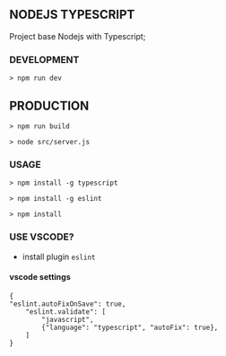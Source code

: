 ## NODEJS TYPESCRIPT

Project base Nodejs with Typescript;

### DEVELOPMENT
`> npm run dev`

## PRODUCTION
`> npm run build`

`> node src/server.js`

### USAGE
`> npm install -g typescript`

`> npm install -g eslint`

`> npm install`

### USE VSCODE?
* install plugin `eslint`

#### vscode settings
```
{
"eslint.autoFixOnSave": true,
    "eslint.validate": [
        "javascript",
        {"language": "typescript", "autoFix": true},
    ]
}

```

